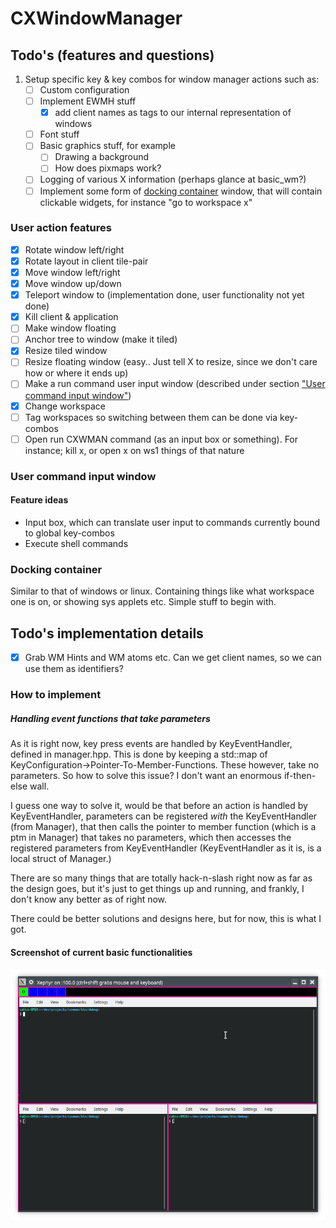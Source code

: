 # CXWindowManager



## Todo's (features and questions)
1. Setup specific key & key combos for window manager actions such as:
   - [ ] Custom configuration
   - [ ] Implement EWMH stuff
        - [x] add client names as tags to our internal representation of windows
   - [ ] Font stuff
   - [ ] Basic graphics stuff, for example
        - [ ] Drawing a background
        - [ ] How does pixmaps work?
   - [ ] Logging of various X information (perhaps glance at basic_wm?)
   - [ ] Implement some form of [docking container](#docking-container) window, that will contain clickable widgets, for instance "go to workspace x"
   
### User action features
   - [x] Rotate window left/right
   - [x] Rotate layout in client tile-pair
   - [x] Move window left/right
   - [x] Move window up/down
   - [x] Teleport window to (implementation done, user functionality not yet done)
   - [x] Kill client & application
   - [ ] Make window floating
   - [ ] Anchor tree to window (make it tiled)
   - [x] Resize tiled window
   - [ ] Resize floating window (easy.. Just tell X to resize, since we don't care how or where it ends up)
   - [ ] Make a run command user input window (described under section ["User command input window"](#user-command-input-window))
   - [x] Change workspace
   - [ ] Tag workspaces so switching between them can be done via key-combos
   - [ ] Open run CXWMAN command (as an input box or something). For instance; kill x, or open x on ws1 things of that nature
### User command input window

#### Feature ideas
   - Input box, which can translate user input to commands currently bound to global key-combos
   - Execute shell commands 


### Docking container
Similar to that of windows or linux. Containing things like what workspace one is on, or showing sys applets etc. 
Simple stuff to begin with.

## Todo's implementation details
   - [x] Grab WM Hints and WM atoms etc. Can we get client names, so we can use them as identifiers?
   
### How to implement

##### Handling event functions that take parameters 
As it is right now, key press events are handled by KeyEventHandler, defined in manager.hpp. This is done by keeping
a std::map of KeyConfiguration->Pointer-To-Member-Functions. These however, take no parameters. So how to solve this issue?
I don't want an enormous if-then-else wall.

I guess one way to solve it, would be that before an action is handled by KeyEventHandler, parameters can be registered
*with* the KeyEventHandler (from Manager), that then calls the pointer to member function (which is a ptm in Manager) that 
takes no parameters, which then accesses the registered parameters from KeyEventHandler (KeyEventHandler as it is, is a local 
struct of Manager.)

There are so many things that are totally hack-n-slash right now as far as the design goes, but it's just to get things up
and running, and frankly, I don't know any better as of right now.

There could be better solutions and designs here, but for now, this is what I got. 


#### Screenshot of current basic functionalities
![Tiled windows and extremely rudimentary status bar](misc/basic_functionality_and_look.png)